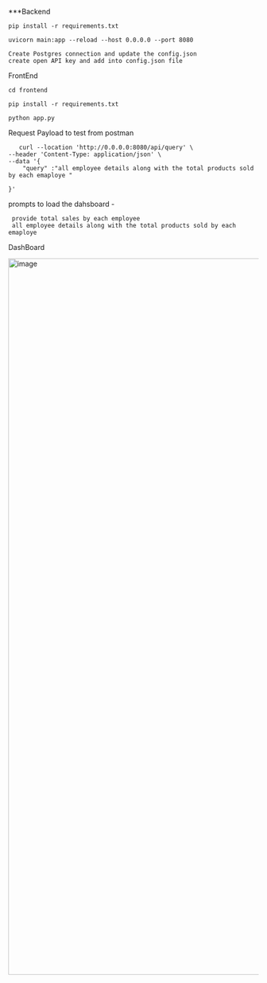 ***Backend 

    pip install -r requirements.txt
    
    uvicorn main:app --reload --host 0.0.0.0 --port 8080

    Create Postgres connection and update the config.json
    create open API key and add into config.json file
    
FrontEnd

    cd frontend
    
    pip install -r requirements.txt
    
    python app.py
    
 Request Payload to test from postman 
 
       curl --location 'http://0.0.0.0:8080/api/query' \
    --header 'Content-Type: application/json' \
    --data '{
        "query" :"all employee details along with the total products sold by each emaploye "
    
    }'


prompts to load the dahsboard - 

     provide total sales by each employee
     all employee details along with the total products sold by each emaploye 

DashBoard

<img width="1440" alt="image" src="https://github.com/user-attachments/assets/cd10482d-a95a-463b-bbc2-3bb3d4da25e7" />






    

